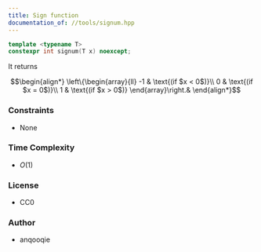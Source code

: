 ```yaml
---
title: Sign function
documentation_of: //tools/signum.hpp
---
```


```cpp
template <typename T>
constexpr int signum(T x) noexcept;
```

It returns

$$\begin{align*}
\left\{\begin{array}{ll}
-1 & \text{(if $x < 0$)}\\
0 & \text{(if $x = 0$)}\\
1 & \text{(if $x > 0$)}
\end{array}\right.&
\end{align*}$$

### Constraints
- None

### Time Complexity
- $O(1)$

### License
- CC0

### Author
- anqooqie
